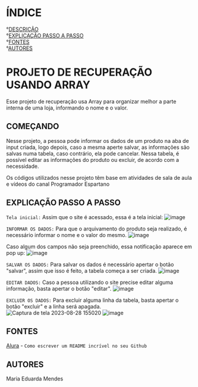 # ÍNDICE
°[DESCRIÇÃO](#come%C3%A7ando)  
°[EXPLICAÇÃO PASSO A PASSO](#explica%C3%A7%C3%A3o-passo-a-passo)  
°[FONTES](#fontes)  
°[AUTORES](#autores)

# PROJETO DE RECUPERAÇÃO USANDO ARRAY

Esse projeto de recuperação usa Array para organizar melhor a parte interna de uma loja, informando o nome e o valor.

## COMEÇANDO

Nesse projeto, a pessoa pode informar os dados de um produto na aba de input criada, logo depois, caso a mesma aperte salvar, as informações são salvas numa tabela, caso contrário, ela pode cancelar.
Nessa tabela, é possível editar as informações do produto ou excluir, de acordo com a necessidade.

Os códigos utilizados nesse projeto têm base em atividades de sala de aula e vídeos do canal Programador Espartano

## EXPLICAÇÃO PASSO A PASSO

``Tela inicial:``
Assim que o site é acessado, essa é a tela inicial:
![image](https://github.com/imdoarda/rec-array/assets/127868962/93ff3062-45e1-42d8-80aa-932cfd2122b3)


``INFORMAR OS DADOS:``
Para que o arquivamento do produto seja realizado, é necessário informar o nome e o valor do mesmo.
![image](https://github.com/imdoarda/rec-array/assets/127868962/cf22fbca-2724-46ea-bf19-b74d8840fd38)

Caso algum dos campos não seja preenchido, essa notificação aparece em pop up:
![image](https://github.com/imdoarda/rec-array/assets/127868962/dd70c005-54c2-4b13-97bf-9aa1ba63f96b)


``SALVAR OS DADOS:``
Para salvar os dados é necessário apertar o botão "salvar", assim que isso é feito, a tabela começa a ser criada.
![image](https://github.com/imdoarda/rec-array/assets/127868962/7bdb78ba-2e50-48e2-8af1-62737d2de3d4)

``EDITAR DADOS:``
Caso a pessoa utilizando o site precise editar alguma informação, basta apertar o botão "editar".
![image](https://github.com/imdoarda/rec-array/assets/127868962/77e17f35-d2d1-4b63-b47b-ed2f911912a7)

``EXCLUIR OS DADOS:``
Para excluir alguma linha da tabela, basta apertar o botão "excluir" e a linha será apagada.
![Captura de tela 2023-08-28 155020](https://github.com/imdoarda/rec-array/assets/127868962/5a6a2bb9-c7b2-4475-9709-c96a8a253bb9)
![image](https://github.com/imdoarda/rec-array/assets/127868962/35546331-3c91-4bfb-a907-2fb5b6a52c76)


## FONTES

[Alura](https://www.alura.com.br/artigos/escrever-bom-readme ) - ``Como escrever um README incrível no seu Github``


## AUTORES
Maria Eduarda Mendes




